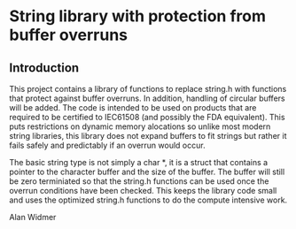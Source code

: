 String library with protection from buffer overruns
===================================================

Introduction
------------

This project contains a library of functions to replace string.h with functions that protect against buffer overruns.
In addition, handling of circular buffers will be added.
The code is intended to be used on products that are required to be certified to IEC61508 (and possibly the FDA equivalent).
This puts restrictions on dynamic memory alocations so unlike most modern string libraries, this library does not expand buffers to fit strings but rather it fails safely and predictably if an overrun would occur.

The basic string type is not simply a char *, it is a struct that contains a pointer to the character buffer and the size of the buffer. The buffer will still be zero terminiated so that the string.h functions can be used once the overrun conditions have been checked. This keeps the library code small and uses the optimized string.h functions to do the compute intensive work.

Alan Widmer 
